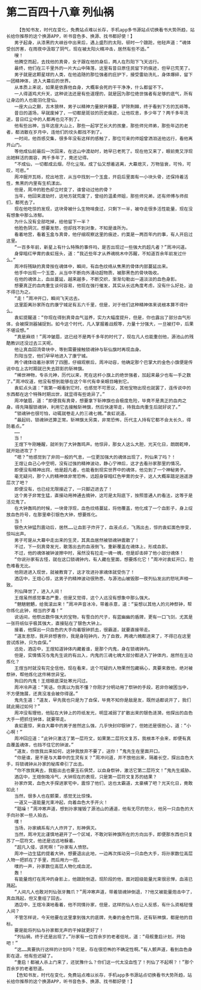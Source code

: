 # 第二百四十八章 列仙祸
        【告知书友，时代在变化，免费站点难以长存，手机app多书源站点切换看书大势所趋，站长给你推荐的这个换源APP，听书音色多、换源、找书都好使！】
       男子起身，从漆黑的大峡谷中出来后，遇上盛烈的太阳，顿时一个踉跄，他轻声道：“魂体受创厉害，在雨夜中汲取了阴气，现在被太阳火精冲击，居然有些不适。”
       嗖！
       他腾空而起，去找他的真骨，女子跟在他的身后，两人在烈阳下飞天远行。
       最终，他们在三千里外的一片大山中降落，这里有昔日原住民留下的痕迹，但早已荒芜了。
       男子就是这颗星球的人类，在他追随的那位强者的庇护下，接受雷劫洗礼，身体爆碎，留下一团精神体，进入大幕后的世界。
       从本质上来说，如果是依靠他自身，大概率会死的干干净净，什么都留不下。
       一人得道鸡犬升天，这种说法还是有些道理的，就是因为那位绝世强者有足够的底气，所有让身边的人也能羽化登仙。
       一座大山之巅，古木狼林，男子以精神力量掀开藤蔓，铲除荆棘，终于看到下方的瓦砾等。
       昔日的道场，早就废掉了，一切都是斑驳的历史痕迹，让他叹息，多少年了？两千多年流逝，昔日红尘中的人都再也见不到了。
       他有些出神，当年这座大山上，那些一起学艺长大的孩童，那些师兄师弟，那些年迈的老者，都消散在岁月中，连他们的坟头都找不到了。
       一时间，他百感交集，很多年没有这样的感触了，那位可亲的师姐曾洒泪送他远行，看他离开山门。
       等他成仙前最后一次回来，在这山中渡劫时，她早已老死了。现在他又来了，眼前竟又浮现出她鲜活的面容，两千多年了，竟还记得。
       “不成仙，一切都成云烟，尽化尘埃。成了仙又想着逃离，大幕熄灭，万物皆衰，可怜，可叹，可悲。”
       周冲掘开瓦砾，挖出地宫，从当中找到一个玉盒，开启后里面有一小块头骨，还保持着活性，焦黑的内里有生机漾出。
       但是，周冲的脸色却立时变了，谁曾动过他的骨？
       当年，他回来渡劫时，这地方就荒废了，曾经的温柔师姐，那些师兄弟，还有师傅与师叔们，都死去了。
       现在他吃惊的发现，这块骨被什么生物啃食过，只剩下一半，被夺走很多活性能量，现在没有想象中那么浓郁。
       为什么没有全部吃掉，给他留下一半？
       他脸色阴沉，想要发怒，但却找不到对象，不知是谁所为。
       看着地宫，看着玉盒与真骨，他仔细观察这里的痕迹，约莫是一两百年内的事，有人开启过这里。
       “一百多年前，新星上有什么特殊的事件吗，是否出现过一些强大的超凡者？”周冲问道。
       身穿暗红甲胄的袁虹摇头，道：“我近些年才从养魂桃木中苏醒，不知道百余年前发过什么。”
       周冲将残缺的真骨按在魂体中，瞬间，有血色纹络从焦黑的骨体内部蔓延出来。
       他手中出现一个玉壶，从当中不断向外涌动超物质，被那黑色的骨块吸收。
       在他的魂体上，血丝蔓延，越来越多，不断交织，渐渐勾勒出一道淡淡的血色身影。
       想要真正的血肉重生谈何容易，他现在强行催发，其实从长远角度考虑，没有什么好处，迫不得已为之。
       “走！”周冲开口，瞬间飞天远去。
       这里距离孙家所在的康宁城足有五六千里，但是，对于他们这种精神体来说根本算不得什么。
       袁虹提醒道：“你现在得到真骨血气滋养，实力大幅度提升，但是，你也露出了部分血气形体，会被探测器捕捉到。如今这个时代，凡人掌握着战舰等，力量十分强大，一旦被打中，后果不堪设想。”
       “真是麻烦！”周冲皱眉，这已经不是两千多年的时代了，现在凡人也能重创他，源池山的残酷教训还没过去三天呢。
       他让真血回流骨块中，等到需要接触锁魂钟与斩仙旗时再现血身。
       烈阳当空，他们早早地进入了康宁城。
       两个魂体绕着孙家转了四圈，仔细观察后，周冲动容，他确定那个巴掌大的金色小旗便是传说中在上古时期就已失去踪影的斩神旗。
       “稀世神物，专杀元神，历代以来，死在这杆小旗上的绝世强者，加起来最少也有一手之数了。”周冲叹道，他没有想到能够在这个年代有幸亲眼目睹到它。
       袁虹点头道：“我第一眼看到它时，也感觉不可思议，其他宝物出现也就罢了，连传说中的东西都在这个特殊时期出世，就显得有些诡异了。”
       周冲皱眉，道：“即便我有真骨，想要拿下斩神旗也会极度危险，毕竟不是真正的血肉之身。得先降服锁魂钟，利用它去接触斩神旗，然后快速带走，待我血肉重生后就好说了。”
       “锁魂钟也很可怕，动辄就卷走人的三魂七魄。”袁虹说道。
       “最起码，锁魂钟还算正常。斩神旗太另类，非常恐怖，历代主人持有它都不会太长久，得防着点。”
       ……
       当！
       王煊下午刚睡醒，就听到了大钟轰鸣声。他惊异，那女人这么大胆，光天化日，朗朗乾坤，就开始进攻了？
       “嗯？”他感觉到了非同一般的气息，一位更加强大的魂体出现了，列仙来了吗？！
       王煊让自己心中空明，没有过强的精神波动，静心宁神后，这才去看孙家那里的情况。
       即便没有精神出窍，他是超凡者，也能看到现实世界中的魂体，他见到了一个神秘男子。
       毫无疑问，那个人的精神体非常恐怖，远超身穿暗红色甲胄的女子，这人大概率踏足逍遥游层次了吧？
       即便没有，也已经无限接近了，一只脚迈进去了！
       这个男子非常生猛，直接动用神通去摘钟，这可是太阳底下，按照普通人的看法，这等于是活见鬼了。
       在大钟轰鸣的时候，一块骨浮现，血色纹络蔓延，将他覆盖，他化成了一个血影子，身上绽放血色符号，在那里牵引银色大钟，想要炼化。
       当！
       银色大钟猛烈震动后，居然……让血影子炸开了，血液点点，飞溅出去，惊的袁虹面色惨变，惊叫出声。
       男子可是从大幕中走出来的生灵，其真血居然被锁魂钟震散了！
       不过，下一刻真骨发光，散落出去的血液倒飞，重新覆盖在魂体上，形成血影。
       不过，他的魂体被钟波擦中时，虽然没有拉走一魂一魄，但是却击碎了他小部分魂体！
       “你说孙家有古怪，就在这口锁魂钟内，有人藏在里面，想要炼化它！”周冲对袁虹开口，脸色难看无比。
       他刚进进入现世，就被教育了，这才攻进孙家魂体就受伤了！
       酒店中，王煊心惊，这男子的精神波动很熟悉，与源池山被毁那一夜列仙发出的怒吼声相一致。
       列仙降世了，进入人间！
       王煊虽然感觉事态严重，但是又觉得，这个人远没有想象中那么强大。
       “魑魅魍魉，给我滚出来！”周冲声音冰冷，带着杀意，道：“妄想以其他人的元神祭钟，帮你炼化此钟，相当的歹毒！”
       说话间，他祭出数件强大的宝物，有雪白的尺子，有蓝幽幽的盾牌，更有一口飞剑，尤其是一张符纸似乎极其强大，直接贴在了银色大钟上。
       接着，他探出一只血色的大手向着银钟抓去，很霸道，就要直接带走。
       “道友息怒，我并非想害你，我是身陷钟内，为了自救，两魂六魄都进来了，不得已在这里尝试炼钟，只为自保。”
       远处，酒店中，王煊知道钟体内藏着谁，是那个内鬼，身在锁魂钟内。
       但是，实情情况与鬼先生说的有出入，内鬼的三魂七魄大部分都进入了钟体内，居然在主动炼化？
       王煊当时就没有完全信他，现在看来，这个可疑的人物果然包藏祸心，真要来救他，绝对被祭钟，帮他炼化这件稀世异宝。
       狗曰的内鬼！王煊眼底深处寒光闪过。
       周冲冷声道：“笑话，你真以为我不懂？你刚才分明动用了祭钟的手段，若非你被困当中，不方便施展，还真没准会被你得逞。”
       鬼先生道：“道友，早先我也只是为了自保，毕竟不知你是敌是友，既然话都说开了，我们就此揭过如何？”
       周冲没有理他，他贴在大钟上的符纸发光，明显减弱了扩散出来的银色涟漪，他探出的血色大手一把抓住钟体，就要带走。
       袁虹震惊，来自大幕中的男子居然这么强，几乎快封印银钟了，但她还是很担心，道：“小心啊！”
       周冲回应道：“此钟只激活了第一层符文，如果第二层符文复苏，我根本不会来，即便有真血覆盖魂体，也挡不住它的钟波。”
       “道友，你放我出来如何，这钟我放弃不要了，送你！”鬼先生在里面开口。
       “你是谁，是不是与大幕中的生灵有关？”周冲问道，并不放他出来，隔着长空，探出血色大手，将锁魂钟从孙家的秘库牵引了出去。
       “你不放我离去，我豁出去也要玉石俱焚，以自身祭钟，激活它第二层符文！”鬼先生威胁。
       酒店中，王煊倒吸冷气，大钟现在的表现，只是第一层符文复苏的结果？
       孙家炸窝，血色大手探进家宅中，震惊了他们，这也太霸道，太豪横了吧？光天化日，竟敢如此！
       当然，很多人也在颤栗，感觉无比惊悚。
       一道又一道能量光束冲起，向着血色大手开火！
       “聒噪！”周冲寒声道，想到孙家摧毁了源池山的通道，他有无尽的怒火，他另一只血色的大手向孙家一些人拍去。
       噗！
       当场，孙家嫡系有六人炸开了，形神俱灭。
       当然，周冲无比谨慎地避开了一个区域，不敢对斩神旗所在的方向出手，即便那东西也只复苏了一层符文，他还是远远地躲着。
       “超凡入侵，该死啊！”孙家有人愤怒。
       周冲一边生猛的提着大钟，想要退出此地，一边再次挥动另一只血色大手，将孙家数位高层人物一把抓在了手里，而后用力一捏。
       噗的一声，孙家数位高层人物化成血泥。
       轰！
       有能量炮打在周冲的身影上，他踉跄倒退，现阶段的他，面对超级能量光束很忌惮，血液已溅起。
       “人间凡人也敢对列仙张牙舞爪？”周冲寒声道，带着锁魂钟倒退，??他又被能量炮击中了，真血溅起，但又重组了回去。
       酒店中，王煊冷漠地看着，他不同情孙家，但是，这样的仙人也让人反感，有什么资格轻慢人间？
       不管怎样说，今天他要在这里拿到强大的底牌，先秦的金色竹简，还有斩神旗，都是他的目标。
       要是能将列仙与孙家都无声的干掉就更好了！
       “列仙祸，终于还是出现了。”孙家有一位百余岁的老者低吼，道：“母舰重启计划，开始吧！”
       “这……真要执行这样的计划吗？可是，存在很恐怖的不确定性啊。”有人颤声道，看到血色身影在退，他有些迟疑了。
       “重启！都被人杀上门来了，还犹豫什么？你们这一代太没血性了！列仙了不起啊？！”那个百余岁的老者怒道。
       【告知书友，时代在变化，免费站点难以长存，手机app多书源站点切换看书大势所趋，站长给你推荐的这个换源APP，听书音色多、换源、找书都好使！】
